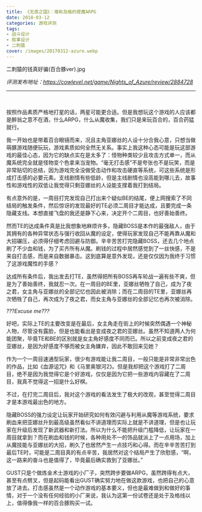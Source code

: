 ```yaml
---
title: 《无夜之国》：难称及格的使魔ARPG
date: 2018-03-12
categories: 游戏评测
tags: 
- 战斗设计
- 叙事设计
- 二刺猿
cover: /images/20170312-azure.webp
---
```


二刺猿的钱真好骗(百合豚ver).jpg

<!--more-->

*评测发布地址：https://cowlevel.net/game/Nights_of_Azure/review/2884728*

---

</br>

按照作品素质严格地打星的话，两星可能更合适。但是我想玩这个游戏的人应该都是醉翁之意不在酒，什么ARPG，什么从魔收集，我们只是来玩百合的，百合药猛就行。

我一开始也是带着百合眼镜而来，况且主角亚娜丝的人设十分合我心意，只想当做萌豚游戏随便玩玩，游戏素质如何全然无关系。事实上我这种心态可能是玩这部游戏的最佳心态，因为它的缺点实在是太多了：怪物种类较少且攻击方式单一，而从魔系统完全就是怪物变个色拿来当宠物。“毫无打击感”不是夸张也不是玩笑，而是非常贴切的总结，因为游戏完全没做受击动作和攻击硬直等系统，可这些系统是形成打击感的必要元素。支线剧情有些低龄，但是主线剧情也没高能到哪儿去，故事性和游戏性的双低让我觉得只剩亚娜丝的人设能支撑着我打到结局。

有点意外的是，一周目打完发现自己打出来个疑似BE的结尾，便上网搜索了不同结局的触发条件，然后惊讶的发现最好的TE必须二周目才能达成，且要完成一条隐藏支线。本想直接飞盘的我还是静下心来，决定开个二周目，也好善始善终。

然而TE的达成条件真是比我想象地麻烦许多，隐藏BOSS是本作的最强敌人，由于其拥有的各种异常状态与强行收回从魔的设定，使得玩家发现自己不能再靠从魔和大招碾压，必须得仔细考虑回避与防御。辛辛苦苦打完隐藏BOSS，还去几个地点刷了不少血和钱，为了买齐所有从魔。刷钱的过程中居然感觉到了一丝快感，不是来自打击感，而是来自数据暴击。这到底算是意外发现，还是仅仅因为我终于习惯了这游戏魔性的手感？

达成所有条件后，我出发去打TE，虽然得把所有BOSS再车轮战一遍有些不爽，但是为了善始善终，我就忍一次。在一周目的BE里，亚娜丝牺牲了自己，成为了夜之君，女主角与亚娜丝的全部记忆也因此被消除；而在二周目的TE里，亚娜丝再次牺牲了自己，再次成为了夜之君，而女主角与亚娜丝的全部记忆也再次被消除。

*???Excuse me???*

好吧，实际上TE的主要改变是在最后，女主角走在街上的时候突然偶遇一个神秘人物，尽管没有露脸，但是也能看出是变成夜之君的亚娜丝。虽然不知道两人为何能团聚，毕竟TE和BE的区别就是女主角好感度不同而已。所以之前变成夜之君的亚娜丝，是因为好感度不够而被女主角嫌弃，因此不敢回来见她？

作为一个一周目速通型玩家，很少有游戏能让我二周目，一般只能是非常非常出色的作品，比如《血源诅咒》和《马里奥银河2》。但是我却把这个游戏打了二周目，绝不是因为我觉得它是个好游戏，仅仅是因为它把一些游戏内容藏在了二周目，我真不觉得这一招是什么好棋。

不过，在打完二周目后，我对这个游戏的看法发生了极大的改观，甚至觉得二周目才是本游戏最出色的地方。

隐藏BOSS的强力设定让玩家开始研究如何有效闪避与利用从魔等游戏系统，要求刷血来把亚娜丝升到最高级虽然看似不讲道理而实际上就是不讲道理，但是也让玩家在升级后发现了新武器和新打法。所以为什么不能把升级门槛降低，让玩家在一周目就拿到？而在刷血和钱的时候，各种用处不一的饰品就派上了一点用场，加上从魔技能与亚娜丝的大招，刷久了也居然产生一点技巧和心得。而在辛辛苦苦打到最后TE时，可能是二周目真的有点辛苦，我居然对这个结局产生了欣慰感，“啊，这一路来的奋斗也是值得了，毕竟最后确实救到了亚娜丝。”

GUST只是个做炼金术士游戏的小厂子，突然跨步要做ARPG，虽然跨得有点大，甚至有点劈叉，但是起码能看出GUST确实努力地在做这款游戏，也把自己的心意放了进去。打击感虽然是一个动作游戏的基本要义，但也是最难做到和做好的事情，对于一个没有任何经验的小厂来说，我认为这第一份试卷还是处于及格线以上，值得像我一样的百合豚购买一试。

</br>
